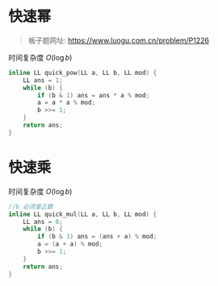 # 快速幂

> 板子题网址: https://www.luogu.com.cn/problem/P1226

时间复杂度 $O(\log b)$

```cpp
inline LL quick_pow(LL a, LL b, LL mod) {
    LL ans = 1;
    while (b) {
        if (b & 1) ans = ans * a % mod;
        a = a * a % mod;
        b >>= 1;
    }
    return ans;
}
```

# 快速乘

时间复杂度 $O(\log b)$

```cpp
//b 必须是正数
inline LL quick_mul(LL a, LL b, LL mod) {
    LL ans = 0;
    while (b) {
        if (b & 1) ans = (ans + a) % mod;
        a = (a + a) % mod;
        b >>= 1;
    }
    return ans;
}
```

